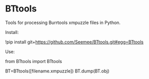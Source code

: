 # BTtools
Tools for processing Burrtools xmpuzzle files in Python.

Install:

!pip install git+https://github.com/Seemee/BTtools.git#egg=BTtools

Use:

from BTtools import BTtools

BT=BTtools([filename.xmpuzzle])
BT.dump(BT.obj)
